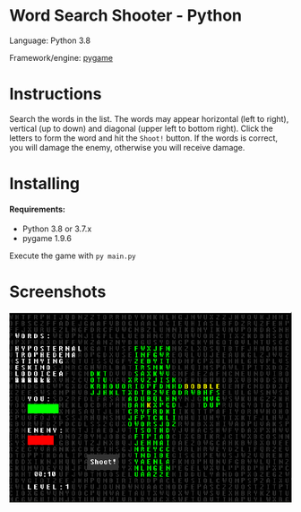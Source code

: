 # Word Search Shooter - Python

Language: Python 3.8

Framework/engine: [pygame](https://pygame.org/)

# Instructions

Search the words in the list. The words may appear horizontal (left to right), vertical (up to down) and diagonal (upper left to bottom right).
Click the letters to form the word and hit the `Shoot!` button. If the words is correct, you will damage the enemy, otherwise you will receive damage.

# Installing

#### Requirements:
* Python 3.8 or 3.7.x
* pygame 1.9.6

Execute the game with `py main.py`

# Screenshots

![](/Word%20Search%20Shooter%20-%20Python/WSS-python.png)
